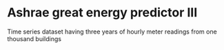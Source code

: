 # Ashrae great energy predictor III
 Time series dataset having three years of hourly meter readings from one thousand buildings 
